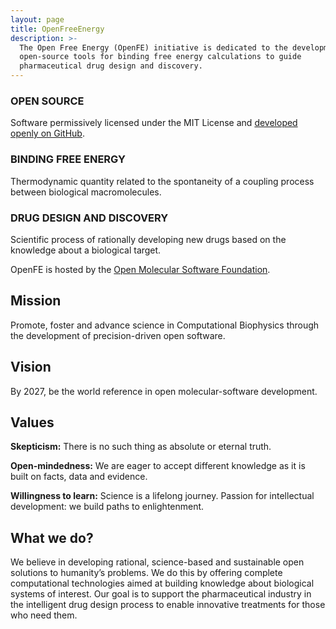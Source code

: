 ```yaml
---
layout: page
title: OpenFreeEnergy
description: >-
  The Open Free Energy (OpenFE) initiative is dedicated to the development of
  open-source tools for binding free energy calculations to guide
  pharmaceutical drug design and discovery.
---
```


### OPEN SOURCE

Software permissively licensed under the MIT License and [developed openly on
GitHub](https://github.com/OpenFreeEnergy).

### BINDING FREE ENERGY

Thermodynamic quantity related to the spontaneity of a coupling process between
biological macromolecules.

### DRUG DESIGN AND DISCOVERY

Scientific process of rationally developing new drugs based on the knowledge
about a biological target.

OpenFE is hosted by the [Open Molecular Software Foundation](https://omsf.io).


## Mission
Promote, foster and advance science in Computational Biophysics through the
development of precision-driven open software.

## Vision
By 2027, be the world reference in open molecular-software development.

## Values

**Skepticism:** There is no such thing as absolute or eternal truth.

**Open-mindedness:** We are eager to accept different knowledge as it is built
on facts, data and evidence.

**Willingness to learn:** Science is a lifelong journey.  Passion for
intellectual development: we build paths to enlightenment.

## What we do?

We believe in developing rational, science-based and sustainable open solutions
to humanity’s problems. We do this by offering complete computational
technologies aimed at building knowledge about biological systems of interest.
Our goal is to support the pharmaceutical industry in the intelligent drug
design process to enable innovative treatments for those who need them.
